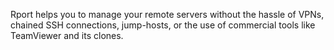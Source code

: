 Rport helps you to manage your remote servers without the hassle of VPNs, chained SSH connections, jump-hosts, or the use of commercial tools like TeamViewer and its clones.
